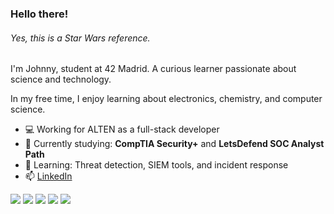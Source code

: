 ### Hello there!
###### Yes, this is a Star Wars reference.

I'm Johnny, student at 42 Madrid. A curious learner passionate about science and technology.

In my free time, I enjoy learning about electronics, chemistry, and computer science.

- 💻 Working for ALTEN as a full-stack developer
- 🔭 Currently studying: **CompTIA Security+** and **LetsDefend SOC Analyst Path**
- 🌱 Learning: Threat detection, SIEM tools, and incident response
- 📫 [LinkedIn](https://www.linkedin.com/in/johnny-cpp/)

<!-- https://simpleicons.org/   https://shields.io/ -->
![](https://img.shields.io/badge/OS-Arch_Linux-red?logo=ArchLinux&logoColor=white&labelColor=383838&color=1a54ef)
![](https://img.shields.io/badge/Language-C-red?logo=C&logoColor=white&labelColor=383838&color=AA0000)
![](https://img.shields.io/badge/Text_Editor-Vim-red?logo=VisualStudioCode&logoColor=white&labelColor=383838&color=00b600)
![](https://img.shields.io/badge/Framework-Angular-red?logo=Angular&logoColor=white&labelColor=383838&color=8d5b3a)
![](https://img.shields.io/badge/Framework-Spring-red?logo=SpringBoot&logoColor=white&labelColor=383838&color=8d5b3a)
